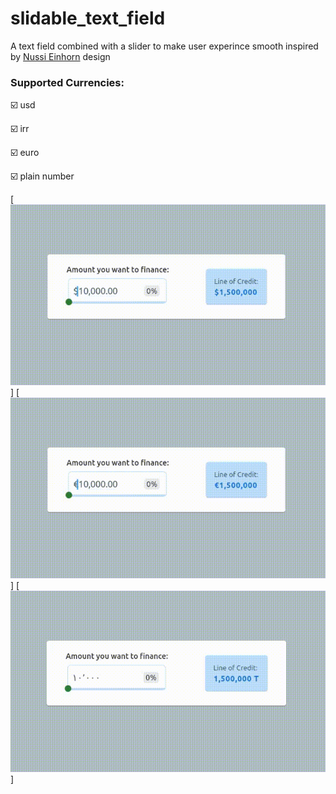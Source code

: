 # slidable_text_field
A text field combined with a slider to make user experince smooth inspired by [Nussi Einhorn](https://www.linkedin.com/in/nussi-einhorn/) design
### Supported Currencies:
:ballot_box_with_check: usd

:ballot_box_with_check: irr

:ballot_box_with_check: euro

:ballot_box_with_check: plain number

[![USD](https://raw.githubusercontent.com/JulyWitch/slidable_text_field/master/docs/usd.gif)]
[![Euro](https://raw.githubusercontent.com/JulyWitch/slidable_text_field/master/docs/euro.gif)]
[![IRR](https://raw.githubusercontent.com/JulyWitch/slidable_text_field/master/docs/ir.gif)]
